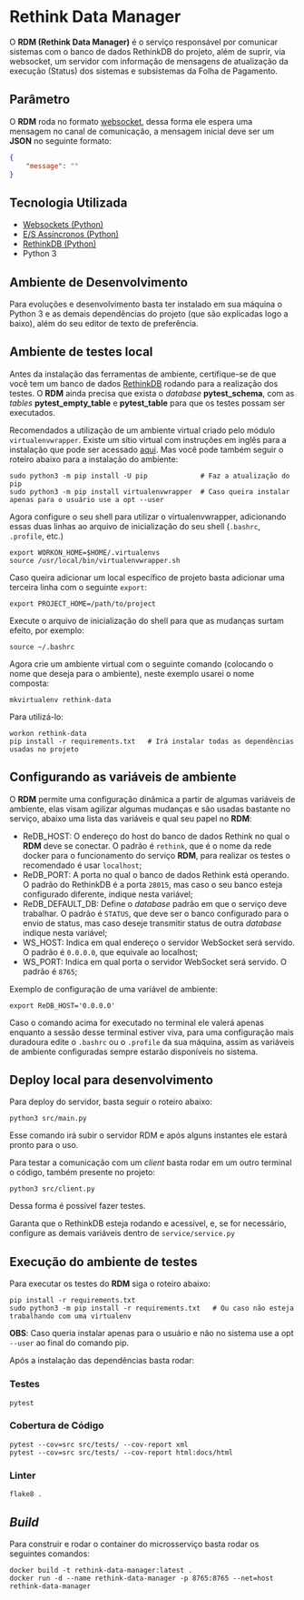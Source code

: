 # Rethink Data Manager

O **RDM (Rethink Data Manager)** é o serviço responsável por comunicar sistemas com o banco de dados RethinkDB do projeto, além de suprir, via websocket, um servidor com informação de mensagens de atualização da execução (Status) dos sistemas e subsistemas da Folha de Pagamento.

## Parâmetro

O **RDM** roda no formato [websocket](https://tools.ietf.org/html/rfc6455), dessa forma ele espera uma mensagem no canal de comunicação, a mensagem inicial deve ser um __JSON__ no seguinte formato:

```json
{
    "message": ""
}
```

## Tecnologia Utilizada

- [Websockets (Python)](https://websockets.readthedocs.io/en/stable/index.html)
- [E/S Assíncronos (Python)](https://docs.python.org/3/library/asyncio.html)
- [RethinkDB (Python)](https://rethinkdb.com/)
- Python 3

## Ambiente de Desenvolvimento

Para evoluções e desenvolvimento basta ter instalado em sua máquina o Python 3 e as demais dependências do projeto (que são explicadas logo a baixo), além do seu editor de texto de preferência.

## Ambiente de testes local

Antes da instalação das ferramentas de ambiente, certifique-se de que você tem um banco de dados [RethinkDB](https://www.rethinkdb.com/) rodando para a realização dos testes. O **RDM** ainda precisa que exista o _database_ **pytest_schema**, com as _tables_ **pytest_empty_table** e **pytest_table** para que os testes possam ser executados.

Recomendados a utilização de um ambiente virtual criado pelo módulo `virtualenvwrapper`.
Existe um sítio virtual com instruções em inglês para a instalação que pode ser acessado [aqui](https://virtualenvwrapper.readthedocs.io/en/latest/install.html). Mas você pode também seguir o roteiro abaixo para a instalação do ambiente:

```shell
sudo python3 -m pip install -U pip             # Faz a atualização do pip
sudo python3 -m pip install virtualenvwrapper  # Caso queira instalar apenas para o usuário use a opt --user
```

Agora configure o seu shell para utilizar o virtualenvwrapper, adicionando essas duas linhas ao arquivo de inicialização do seu shell (`.bashrc`, `.profile`, etc.)

```shell
export WORKON_HOME=$HOME/.virtualenvs
source /usr/local/bin/virtualenvwrapper.sh
```

Caso queira adicionar um local específico de projeto basta adicionar uma terceira linha com o seguinte `export`:

```shell
export PROJECT_HOME=/path/to/project
```

Execute o arquivo de inicialização do shell para que as mudanças surtam efeito, por exemplo:

```shell
source ~/.bashrc
```

Agora crie um ambiente virtual com o seguinte comando (colocando o nome que deseja para o ambiente), neste exemplo usarei o nome composta:

```shell
mkvirtualenv rethink-data
```

Para utilizá-lo:

```shell
workon rethink-data
pip install -r requirements.txt   # Irá instalar todas as dependências usadas no projeto
```

## Configurando as variáveis de ambiente

O **RDM** permite uma configuração dinâmica a partir de algumas variáveis de ambiente, elas visam agilizar algumas mudanças e são usadas bastante no serviço, abaixo uma lista das variáveis e qual seu papel no **RDM**:

- ReDB_HOST: O endereço do host do banco de dados Rethink no qual o **RDM** deve se conectar. O padrão é `rethink`, que é o nome da rede docker para o funcionamento do serviço **RDM**, para realizar os testes o recomendado é usar `localhost`;
- ReDB_PORT: A porta no qual o banco de dados Rethink está operando. O padrão do RethinkDB é a porta `28015`, mas caso o seu banco esteja configurado diferente, indique nesta variável;
- ReDB_DEFAULT_DB: Define o _database_ padrão em que o serviço deve trabalhar. O padrão é `STATUS`, que deve ser o banco configurado para o envio de status, mas caso deseje transmitir status de outra _database_ indique nesta variável;
- WS_HOST: Indica em qual endereço o servidor WebSocket será servido. O padrão é `0.0.0.0`, que equivale ao localhost;
- WS_PORT: Indica em qual porta o servidor WebSocket será servido. O padrão é `8765`;

Exemplo de configuração de uma variável de ambiente:

```shell
export ReDB_HOST='0.0.0.0'
```

Caso o comando acima for executado no terminal ele valerá apenas enquanto a sessão desse terminal estiver viva, para uma configuração mais duradoura edite o `.bashrc` ou o `.profile` da sua máquina, assim as variáveis de ambiente configuradas sempre estarão disponíveis no sistema.

## Deploy local para desenvolvimento

Para deploy do servidor, basta seguir o roteiro abaixo:

```shell
python3 src/main.py
```

Esse comando irá subir o servidor RDM e após alguns instantes ele estará pronto para o uso.

Para testar a comunicação com um _client_ basta rodar em um outro terminal o código, também presente no projeto:

```shell
python3 src/client.py
```

Dessa forma é possível fazer testes.

Garanta que o RethinkDB esteja rodando e acessível, e, se for necessário, configure as demais variáveis dentro de `service/service.py`

## Execução do ambiente de testes

Para executar os testes do __RDM__ siga o roteiro abaixo:

```shell
pip install -r requirements.txt
sudo python3 -m pip install -r requirements.txt   # Ou caso não esteja trabalhando com uma virtualenv
```

**OBS**: Caso queria instalar apenas para o usuário e não no sistema use a opt `--user` ao final do comando pip.

Após a instalação das dependências basta rodar:

### Testes

```shell
pytest
```

### Cobertura de Código

```shell
pytest --cov=src src/tests/ --cov-report xml
pytest --cov=src src/tests/ --cov-report html:docs/html
```

### Linter

```shell
flake8 .
```

## _Build_

Para construir e rodar o container do microsserviço basta rodar os seguintes comandos:

```shell
docker build -t rethink-data-manager:latest .
docker run -d --name rethink-data-manager -p 8765:8765 --net=host rethink-data-manager
```
